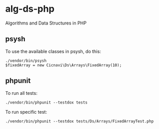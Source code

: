 # alg-ds-php
Algorithms and Data Structures in PHP

## psysh
To use the available classes in psysh, do this:

```shell script
./vendor/bin/psysh
$fixedArray = new Cicnavi\Ds\Arrays\FixedArray(10);
```

## phpunit
To run all tests: 

```shell script
./vendor/bin/phpunit --testdox tests
```

To run specific test:
```shell script
./vendor/bin/phpunit --testdox tests/Ds/Arrays/FixedArrayTest.php
```